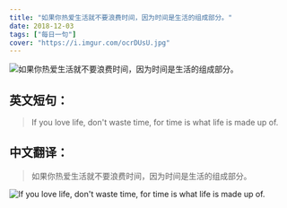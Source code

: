 ```yaml
---
title: "如果你热爱生活就不要浪费时间，因为时间是生活的组成部分。"
date: 2018-12-03
tags: ["每日一句"]
cover: "https://i.imgur.com/ocrDUsU.jpg"
---
```


![如果你热爱生活就不要浪费时间，因为时间是生活的组成部分。](https://i.imgur.com/FlxNI6H.jpg)

## 英文短句：
> If you love life, don't waste time, for time is what life is made up of.

<!--more-->

## 中文翻译：
> 如果你热爱生活就不要浪费时间，因为时间是生活的组成部分。

![If you love life, don't waste time, for time is what life is made up of.](https://i.imgur.com/3avVu7f.jpg)

